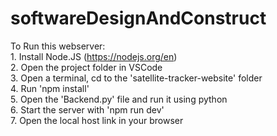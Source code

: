 # softwareDesignAndConstruct  

To Run this webserver:  
    1. Install Node.JS (https://nodejs.org/en)  
    2. Open the project folder in VSCode  
    3. Open a terminal, cd to the 'satellite-tracker-website' folder  
    4. Run 'npm install'  
    5. Open the 'Backend.py' file and run it using python   
    6. Start the server with 'npm run dev'   
    7. Open the local host link in your browser  
